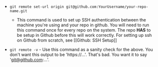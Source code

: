 - `git remote set-url origin git@github.com:YourUsername/your-repo-name.git`
	-  This command is used to set up SSH authentication between the machine you're using and your repo in github. You will need to run this command once for every repo on the system. The repo **HAS** to be setup in Github before this will work correctly. For setting up ssh on Github from scratch, see [[Github: SSH Setup]]

- `git remote -v` - Use this command as a sanity check for the above. You don't want this output to be 'https://...'. That's bad. You want it to say 'git@github.com:...'.